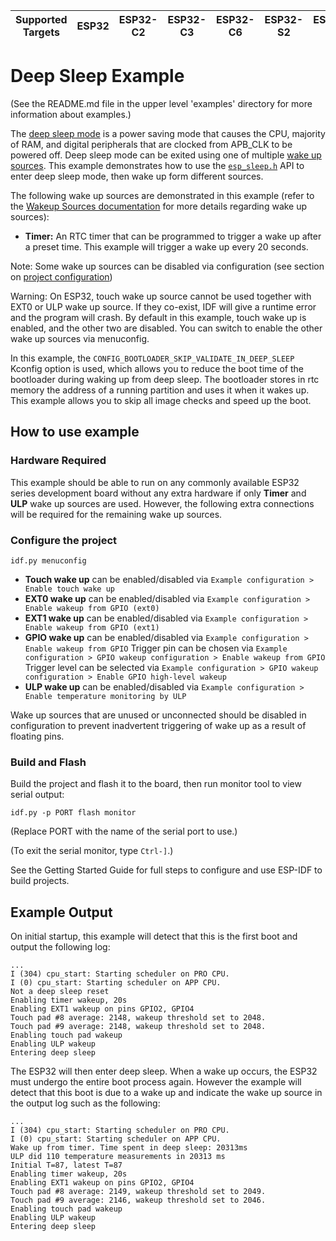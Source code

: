 | Supported Targets | ESP32 | ESP32-C2 | ESP32-C3 | ESP32-C6 | ESP32-S2 | ESP32-S3 |
| ----------------- | ----- | -------- | -------- | -------- | -------- | -------- |

# Deep Sleep Example

(See the README.md file in the upper level 'examples' directory for more information about examples.)

The [deep sleep mode](https://docs.espressif.com/projects/esp-idf/en/latest/api-reference/system/sleep_modes.html#sleep-modes) is a power saving mode that causes the CPU, majority of RAM, and digital peripherals that are clocked from APB_CLK to be powered off. Deep sleep mode can be exited using one of multiple [wake up sources](https://docs.espressif.com/projects/esp-idf/en/latest/api-reference/system/sleep_modes.html#wakeup-sources). This example demonstrates how to use the [`esp_sleep.h`](https://docs.espressif.com/projects/esp-idf/en/latest/api-reference/system/sleep_modes.html#api-reference) API to enter deep sleep mode, then wake up form different sources.

The following wake up sources are demonstrated in this example (refer to the [Wakeup Sources documentation](https://docs.espressif.com/projects/esp-idf/en/latest/api-reference/system/sleep_modes.html#wakeup-sources) for more details regarding wake up sources):

- **Timer:** An RTC timer that can be programmed to trigger a wake up after a preset time. This example will trigger a wake up every 20 seconds.

Note: Some wake up sources can be disabled via configuration (see section on [project configuration](#Configure-the-project))

Warning: On ESP32, touch wake up source cannot be used together with EXT0 or ULP wake up source. If they co-exist, IDF will give a runtime error and the program will crash. By default in this example, touch wake up is enabled, and the other two are disabled. You can switch to enable the other wake up sources via menuconfig.

In this example, the `CONFIG_BOOTLOADER_SKIP_VALIDATE_IN_DEEP_SLEEP` Kconfig option is used, which allows you to reduce the boot time of the bootloader during waking up from deep sleep. The bootloader stores in rtc memory the address of a running partition and uses it when it wakes up. This example allows you to skip all image checks and speed up the boot.

## How to use example

### Hardware Required

This example should be able to run on any commonly available ESP32 series development board without any extra hardware if only **Timer** and **ULP** wake up sources are used. However, the following extra connections will be required for the remaining wake up sources.

### Configure the project

```
idf.py menuconfig
```

* **Touch wake up** can be enabled/disabled via `Example configuration > Enable touch wake up`
* **EXT0 wake up** can be enabled/disabled via `Example configuration > Enable wakeup from GPIO (ext0)`
* **EXT1 wake up** can be enabled/disabled via `Example configuration > Enable wakeup from GPIO (ext1)`
* **GPIO wake up** can be enabled/disabled via `Example configuration > Enable wakeup from GPIO`
  Trigger pin can be chosen via `Example configuration > GPIO wakeup configuration > Enable wakeup from GPIO`
  Trigger level can be selected via `Example configuration > GPIO wakeup configuration > Enable GPIO high-level wakeup`
* **ULP wake up** can be enabled/disabled via `Example configuration > Enable temperature monitoring by ULP`

Wake up sources that are unused or unconnected should be disabled in configuration to prevent inadvertent triggering of wake up as a result of floating pins.

### Build and Flash

Build the project and flash it to the board, then run monitor tool to view serial output:

```
idf.py -p PORT flash monitor
```

(Replace PORT with the name of the serial port to use.)

(To exit the serial monitor, type ``Ctrl-]``.)

See the Getting Started Guide for full steps to configure and use ESP-IDF to build projects.

## Example Output

On initial startup, this example will detect that this is the first boot and output the following log:

```
...
I (304) cpu_start: Starting scheduler on PRO CPU.
I (0) cpu_start: Starting scheduler on APP CPU.
Not a deep sleep reset
Enabling timer wakeup, 20s
Enabling EXT1 wakeup on pins GPIO2, GPIO4
Touch pad #8 average: 2148, wakeup threshold set to 2048.
Touch pad #9 average: 2148, wakeup threshold set to 2048.
Enabling touch pad wakeup
Enabling ULP wakeup
Entering deep sleep
```

The ESP32 will then enter deep sleep. When a wake up occurs, the ESP32 must undergo the entire boot process again. However the example will detect that this boot is due to a wake up and indicate the wake up source in the output log such as the following:

```
...
I (304) cpu_start: Starting scheduler on PRO CPU.
I (0) cpu_start: Starting scheduler on APP CPU.
Wake up from timer. Time spent in deep sleep: 20313ms
ULP did 110 temperature measurements in 20313 ms
Initial T=87, latest T=87
Enabling timer wakeup, 20s
Enabling EXT1 wakeup on pins GPIO2, GPIO4
Touch pad #8 average: 2149, wakeup threshold set to 2049.
Touch pad #9 average: 2146, wakeup threshold set to 2046.
Enabling touch pad wakeup
Enabling ULP wakeup
Entering deep sleep
```
